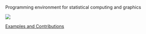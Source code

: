 Programming environment for statistical computing and graphics

![](DklBaseGraphics.jpg)

[Examples and Contributions](http://github.com/arce/DklBaseGraphics/wiki)
